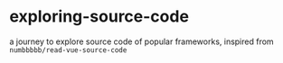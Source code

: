 # exploring-source-code
a journey to explore source code of popular frameworks, inspired from `numbbbbb/read-vue-source-code`
